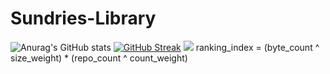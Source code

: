 # Sundries-Library
![Anurag's GitHub stats](https://github-readme-stats.vercel.app/api?username=ColinTuring&show_icons=true&theme=merko)
[![GitHub Streak](https://github-readme-streak-stats.herokuapp.com/?user=ColinTuring)](https://git.io/streak-stats)
![](https://komarev.com/ghpvc/?username=ColinTuring)
ranking_index = (byte_count ^ size_weight) * (repo_count ^ count_weight)
